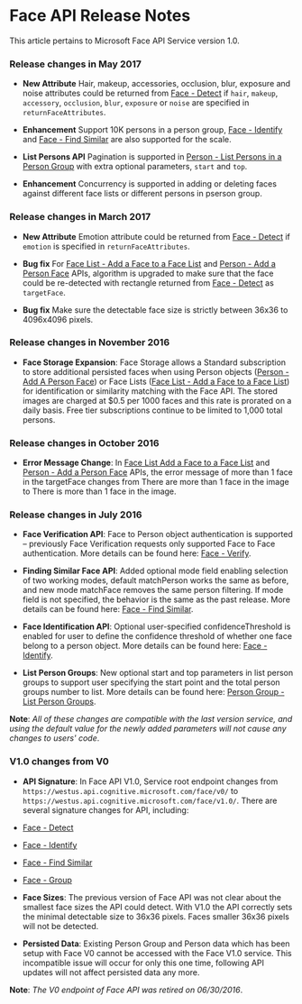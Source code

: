 <!-- 
NavPath: Face API
LinkLabel: Release Notes
Url: face-api/documentation/ReleaseNotes
Weight: 10
-->

# Face API Release Notes

This article pertains to Microsoft Face API Service version 1.0.

### Release changes in May 2017

* **New Attribute** Hair, makeup, accessories, occlusion, blur, exposure and noise attributes could be returned from [Face - Detect](https://dev.projectoxford.ai/docs/services/563879b61984550e40cbbe8d/operations/563879b61984550f30395236) if `hair`, `makeup`, `accessory`, `occlusion`, `blur`, `exposure` or `noise` are specified in `returnFaceAttributes`.

* **Enhancement** Support 10K persons in a person group, [Face - Identify](https://westus.dev.cognitive.microsoft.com/docs/services/563879b61984550e40cbbe8d/operations/563879b61984550f30395239) and [Face - Find Similar](https://westus.dev.cognitive.microsoft.com/docs/services/563879b61984550e40cbbe8d/operations/563879b61984550f30395237) are also supported for the scale.

* **List Persons API** Pagination is supported in [Person - List Persons in a Person Group](https://westus.dev.cognitive.microsoft.com/docs/services/563879b61984550e40cbbe8d/operations/563879b61984550f30395241) with extra optional parameters, `start` and `top`.

* **Enhancement** Concurrency is supported in adding or deleting faces against different face lists or different persons in pserson group.

### Release changes in March 2017
* **New Attribute** Emotion attribute could be returned from [Face - Detect](https://dev.projectoxford.ai/docs/services/563879b61984550e40cbbe8d/operations/563879b61984550f30395236) if `emotion` is specified in `returnFaceAttributes`.

* **Bug fix** For [Face List - Add a Face to a Face List](https://dev.projectoxford.ai/docs/services/563879b61984550e40cbbe8d/operations/563879b61984550f30395250) and [Person - Add a Person Face](https://dev.projectoxford.ai/docs/services/563879b61984550e40cbbe8d/operations/563879b61984550f3039523b) APIs, algorithm is upgraded to make sure that the face could be re-detected with rectangle returned from [Face - Detect](https://dev.projectoxford.ai/docs/services/563879b61984550e40cbbe8d/operations/563879b61984550f30395236) as `targetFace`. 

* **Bug fix** Make sure the detectable face size is strictly between 36x36 to 4096x4096 pixels.

### Release changes in November 2016
* **Face Storage Expansion**: Face Storage allows a Standard subscription to store additional persisted faces when using Person objects ([Person - Add A Person Face](https://westus.dev.cognitive.microsoft.com/docs/services/563879b61984550e40cbbe8d/operations/563879b61984550f3039523b)) or Face Lists ([Face List - Add a Face to a Face List](https://westus.dev.cognitive.microsoft.com/docs/services/563879b61984550e40cbbe8d/operations/563879b61984550f30395250)) for identification or similarity matching with the Face API. The stored images are charged at $0.5 per 1000 faces and this rate is prorated on a daily basis. Free tier subscriptions continue to be limited to 1,000 total persons. 

### Release changes in October 2016
* **Error Message Change**: In [Face List Add a Face to a Face List](https://westus.dev.cognitive.microsoft.com/docs/services/563879b61984550e40cbbe8d/operations/563879b61984550f30395250) and [Person - Add a Person Face](https://westus.dev.cognitive.microsoft.com/docs/services/563879b61984550e40cbbe8d/operations/563879b61984550f3039523b) APIs, the error message of more than 1 face in the targetFace changes from There are more than 1 face in the image to There is more than 1 face in the image.

### Release changes in July 2016
* **Face Verification API**: Face to Person object authentication is supported – previously Face Verification requests only supported Face to Face authentication. More details can be found here: [Face - Verify](https://westus.dev.cognitive.microsoft.com/docs/services/563879b61984550e40cbbe8d/operations/563879b61984550f3039523a).

* **Finding Similar Face API**: Added optional mode field enabling selection of two working modes, default matchPerson works the same as before, and new mode matchFace removes the same person filtering. If mode field is not specified, the behavior is the same as the past release. More details can be found here: [Face - Find Similar](https://westus.dev.cognitive.microsoft.com/docs/services/563879b61984550e40cbbe8d/operations/563879b61984550f30395237).

* **Face Identification API**: Optional user-specified confidenceThreshold is enabled for user to define the confidence threshold of whether one face belong to a person object. More details can be found here: [Face - Identify](https://westus.dev.cognitive.microsoft.com/docs/services/563879b61984550e40cbbe8d/operations/563879b61984550f30395239).

* **List Person Groups**: New optional start and top parameters in list person groups to support user specifying the start point and the total person groups number to list. More details can be found here: [Person Group - List Person Groups](https://westus.dev.cognitive.microsoft.com/docs/services/563879b61984550e40cbbe8d/operations/563879b61984550f30395248).

**Note**: *All of these changes are compatible with the last version service, and using the default value for the newly added parameters will not cause any changes to users' code*. 

### V1.0 changes from V0
* **API Signature**: In Face API V1.0, Service root endpoint changes from ```https://westus.api.cognitive.microsoft.com/face/v0/``` to ```https://westus.api.cognitive.microsoft.com/face/v1.0/```. There are several signature changes for API, including:
 * [Face - Detect](https://westus.dev.cognitive.microsoft.com/docs/services/563879b61984550e40cbbe8d/operations/563879b61984550f30395236)
 * [Face - Identify](https://westus.dev.cognitive.microsoft.com/docs/services/563879b61984550e40cbbe8d/operations/563879b61984550f30395239)
 * [Face - Find Similar](https://westus.dev.cognitive.microsoft.com/docs/services/563879b61984550e40cbbe8d/operations/563879b61984550f30395237)
 * [Face - Group](https://westus.dev.cognitive.microsoft.com/docs/services/563879b61984550e40cbbe8d/operations/563879b61984550f30395238)

* **Face Sizes**: The previous version of Face API was not clear about the smallest face sizes the API could detect. With V1.0 the API correctly sets the minimal detectable size to 36x36 pixels. Faces smaller 36x36 pixels will not be detected.

* **Persisted Data**: Existing Person Group and Person data which has been setup with Face V0 cannot be accessed with the Face V1.0 service. This incompatible issue will occur for only this one time, following API updates will not affect persisted data any more.

**Note**: *The V0 endpoint of Face API was retired on 06/30/2016*.

